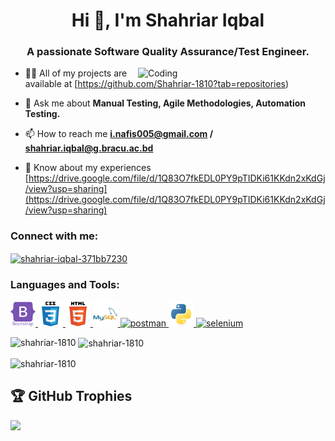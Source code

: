 <h1 align="center">Hi 👋, I'm Shahriar Iqbal</h1>
<h3 align="center">A passionate Software Quality Assurance/Test Engineer.</h3>
<img align="right" alt="Coding" width="300" src="https://cdn.dribbble.com/users/1162077/screenshots/3848914/programmer.gif">



- 👨‍💻 All of my projects are available at [https://github.com/Shahriar-1810?tab=repositories)

- 💬 Ask me about **Manual Testing, Agile Methodologies, Automation Testing.**

- 📫 How to reach me **i.nafis005@gmail.com / shahriar.iqbal@g.bracu.ac.bd**

- 📄 Know about my experiences [https://drive.google.com/file/d/1Q83O7fkEDL0PY9pTIDKi61KKdn2xKdGj/view?usp=sharing](https://drive.google.com/file/d/1Q83O7fkEDL0PY9pTIDKi61KKdn2xKdGj/view?usp=sharing)

<h3 align="left">Connect with me:</h3>
<p align="left">
<a href="https://linkedin.com/in/shahriar-iqbal-371bb7230" target="blank"><img align="center" src="https://raw.githubusercontent.com/rahuldkjain/github-profile-readme-generator/master/src/images/icons/Social/linked-in-alt.svg" alt="shahriar-iqbal-371bb7230" height="30" width="40" /></a>
</p>

<h3 align="left">Languages and Tools:</h3>
<p align="left"> <a href="https://getbootstrap.com" target="_blank" rel="noreferrer"> <img src="https://raw.githubusercontent.com/devicons/devicon/master/icons/bootstrap/bootstrap-plain-wordmark.svg" alt="bootstrap" width="40" height="40"/> </a> <a href="https://www.w3schools.com/css/" target="_blank" rel="noreferrer"> <img src="https://raw.githubusercontent.com/devicons/devicon/master/icons/css3/css3-original-wordmark.svg" alt="css3" width="40" height="40"/> </a> <a href="https://www.w3.org/html/" target="_blank" rel="noreferrer"> <img src="https://raw.githubusercontent.com/devicons/devicon/master/icons/html5/html5-original-wordmark.svg" alt="html5" width="40" height="40"/> </a> <a href="https://www.mysql.com/" target="_blank" rel="noreferrer"> <img src="https://raw.githubusercontent.com/devicons/devicon/master/icons/mysql/mysql-original-wordmark.svg" alt="mysql" width="40" height="40"/> </a> <a href="https://postman.com" target="_blank" rel="noreferrer"> <img src="https://www.vectorlogo.zone/logos/getpostman/getpostman-icon.svg" alt="postman" width="40" height="40"/> </a> <a href="https://www.python.org" target="_blank" rel="noreferrer"> <img src="https://raw.githubusercontent.com/devicons/devicon/master/icons/python/python-original.svg" alt="python" width="40" height="40"/> </a> <a href="https://www.selenium.dev" target="_blank" rel="noreferrer"> <img src="https://raw.githubusercontent.com/detain/svg-logos/780f25886640cef088af994181646db2f6b1a3f8/svg/selenium-logo.svg" alt="selenium" width="40" height="40"/> </a> </p>


<p><img align="left" src="https://github-readme-stats.vercel.app/api/top-langs?username=shahriar-1810&show_icons=true&locale=en&layout=compact" alt="shahriar-1810" /></p>

<p>&nbsp;<img align="center" src="https://github-readme-stats.vercel.app/api?username=shahriar-1810&show_icons=true&locale=en" alt="shahriar-1810" /></p>

<p><img align="center" src="https://github-readme-streak-stats.herokuapp.com/?user=shahriar-1810&" alt="shahriar-1810" /></p>

## 🏆 GitHub Trophies
![](https://github-profile-trophy.vercel.app/?username=Shahriar-1810&theme=nord&no-frame=false&no-bg=true&margin-w=4)
